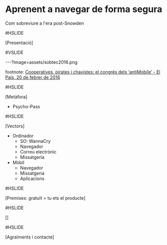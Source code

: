# Aprenent a navegar de forma segura

Com sobreviure a l'era post-Snowden

#HSLIDE

[Presentació]

#VSLIDE

---?image=assets/sobtec2016.png

footnote: [Cooperatives, pirates i chavistes: el congrés dels ‘antiMobile’ - El País, 20 de febrer de 2016](http://cat.elpais.com/cat/2016/02/20/catalunya/1455987629_287544.html)

#HSLIDE

[Metàfora]

* Psycho-Pass

#HSLIDE

[Vectors]

* Ordinador
  * SO: WannaCry
  * Navegador
  * Correu electrònic
  * Missatgeria
* Mòbil
  * Navegador
  * Missatgeria
  * Aplicacions

#HSLIDE

[Premises: gratuït = tu ets el producte]

#HSLIDE

[]

#HSLIDE

[Agraïments i contacte]
